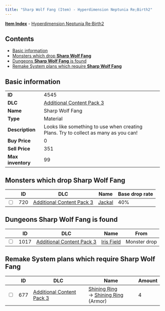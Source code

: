 ```yaml
---
title: "Sharp Wolf Fang (Item) - Hyperdimension Neptunia Re;Birth2"
---
```


[**Item Index**](/neptunia/rb2/item/index.html) - [Hyperdimension Neptunia Re;Birth2](/neptunia/rb2)

## Contents

- [Basic information](#basic-information)
- [Monsters which drop **Sharp Wolf Fang**](#monsters-which-drop-sharp-wolf-fang)
- [Dungeons **Sharp Wolf Fang** is found](#dungeons-sharp-wolf-fang-is-found)
- [Remake System plans which require **Sharp Wolf Fang**](#remake-system-plans-which-require-sharp-wolf-fang)

## Basic information

|   |   |
| -- | -- |
| **ID** | 4545 |
| **DLC** | [Additional Content Pack 3](/neptunia/rb2/dlc/5-pack3.html) |
| **Name** | Sharp Wolf Fang |
| **Type** | Material |
| **Description** | Looks like something to use when creating Plans. Try to collect as many as you can! |
| **Buy Price** | 0 |
| **Sell Price** | 351 |
| **Max inventory** | 99 |

## Monsters which drop **Sharp Wolf Fang**

|    | ID | DLC | Name | Base drop rate |
| -- | -- | --- | ---- | -------------- |
| <input type="checkbox" id="rb2-monster-5-720" class="trackbox" /> | 720 | [Additional Content Pack 3](/neptunia/rb2/dlc/5-pack3.html) | [Jackal](/neptunia/rb2/monster/5-720-jackal.html) | 40% |

## Dungeons **Sharp Wolf Fang** is found

|    | ID | DLC | Name | From |
| -- | -- | --- | ---- | ---- |
| <input type="checkbox" id="rb2-dungeon-5-1017" class="trackbox" /> | 1017 | [Additional Content Pack 3](/neptunia/rb2/dlc/5-pack3.html) | [Iris Field](/neptunia/rb2/dungeon/5-1017-iris-field.html) | Monster drop |

## Remake System plans which require **Sharp Wolf Fang**

|    | ID | DLC | Name | Amount |
| -- | -- | --- | ---- | ------ |
| <input type="checkbox" id="rb2-remake-5-677" class="trackbox" /> | 677 | [Additional Content Pack 3](/neptunia/rb2/dlc/5-pack3.html) | [Shining Ring](/neptunia/rb2/remake/5-677-shining-ring.html)<br />→ [Shining Ring](/neptunia/rb2/item/5-1662-shining-ring.html) (Armor) | 4 |